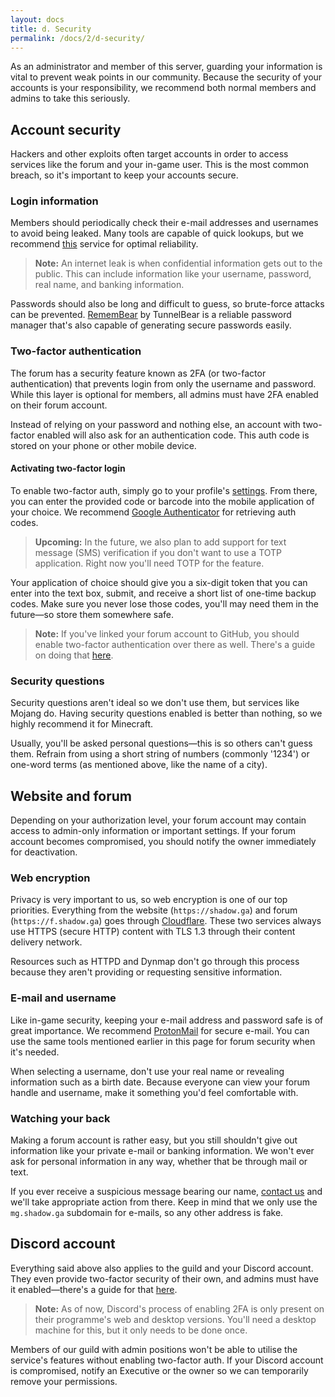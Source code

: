 ```yaml
---
layout: docs
title: d. Security
permalink: /docs/2/d-security/
---
```

As an administrator and member of this server, guarding your information is vital to prevent weak points in our community.
Because the security of your accounts is your responsibility, we recommend both normal members and admins to take this seriously.

## Account security
Hackers and other exploits often target accounts in order to access services like the forum and your in-game user.
This is the most common breach, so it's important to keep your accounts secure.

### Login information
Members should periodically check their e-mail addresses and usernames to avoid being leaked.
Many tools are capable of quick lookups, but we recommend [this](https://haveibeenpwned.com/) service for optimal reliability.

> **Note:** An internet leak is when confidential information gets out to the public. This can include information like your username, password, real name, and banking information.

Passwords should also be long and difficult to guess, so brute-force attacks can be prevented.
[RememBear](https://www.remembear.com/) by TunnelBear is a reliable password manager that's also capable of generating secure passwords easily.

### Two-factor authentication
The forum has a security feature known as 2FA (or two-factor authentication) that prevents login from only the username and password.
While this layer is optional for members, all admins must have 2FA enabled on their forum account.

Instead of relying on your password and nothing else, an account with two-factor enabled will also ask for an authentication code.
This auth code is stored on your phone or other mobile device.

#### Activating two-factor login
To enable two-factor auth, simply go to your profile's [settings](https://f.shadow.ga/settings).
From there, you can enter the provided code or barcode into the mobile application of your choice. We recommend [Google Authenticator](https://support.google.com/accounts/answer/1066447?co=GENIE.Platform%3DAndroid&hl=en) for retrieving auth codes.

> **Upcoming:** In the future, we also plan to add support for text message (SMS) verification if you don't want to use a TOTP application. Right now you'll need TOTP for the feature.

Your application of choice should give you a six-digit token that you can enter into the text box, submit, and receive a short list of one-time backup codes.
Make sure you never lose those codes, you'll may need them in the future—so store them somewhere safe.

> **Note:** If you've linked your forum account to GitHub, you should enable two-factor authentication over there as well. There's a guide on doing that [here](https://help.github.com/articles/securing-your-account-with-two-factor-authentication-2fa/).

### Security questions
Security questions aren't ideal so we don't use them, but services like Mojang do.
Having security questions enabled is better than nothing, so we highly recommend it for Minecraft.

Usually, you'll be asked personal questions—this is so others can't guess them.
Refrain from using a short string of numbers (commonly '1234') or one-word terms (as mentioned above, like the name of a city).

## Website and forum
Depending on your authorization level, your forum account may contain access to admin-only information or important settings.
If your forum account becomes compromised, you should notify the owner immediately for deactivation.

### Web encryption
Privacy is very important to us, so web encryption is one of our top priorities.
Everything from the website (`https://shadow.ga`) and forum (`https://f.shadow.ga`) goes through [Cloudflare](https://www.cloudflare.com/).
These two services always use HTTPS (secure HTTP) content with TLS 1.3 through their content delivery network.

Resources such as HTTPD and Dynmap don't go through this process because they aren't providing or requesting sensitive information.

### E-mail and username
Like in-game security, keeping your e-mail address and password safe is of great importance.
We recommend [ProtonMail](https://protonmail.com/) for secure e-mail.
You can use the same tools mentioned earlier in this page for forum security when it's needed.

When selecting a username, don't use your real name or revealing information such as a birth date.
Because everyone can view your forum handle and username, make it something you'd feel comfortable with.

### Watching your back
Making a forum account is rather easy, but you still shouldn't give out information like your private e-mail or banking information.
We won't ever ask for personal information in any way, whether that be through mail or text.

If you ever receive a suspicious message bearing our name, [contact us](https://shadow.ga/docs/1/e-support/#direct-support) and we'll take appropriate action from there.
Keep in mind that we only use the `mg.shadow.ga` subdomain for e-mails, so any other address is fake.

## Discord account
Everything said above also applies to the guild and your Discord account.
They even provide two-factor security of their own, and admins must have it enabled—there's a guide for that [here](https://support.discordapp.com/hc/en-us/articles/219576828-Setting-up-Two-Factor-Authentication).

> **Note:** As of now, Discord's process of enabling 2FA is only present on their programme's web and desktop versions. You'll need a desktop machine for this, but it only needs to be done once.

Members of our guild with admin positions won't be able to utilise the service's features without enabling two-factor auth.
If your Discord account is compromised, notify an Executive or the owner so we can temporarily remove your permissions.
